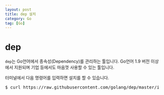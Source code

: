 ```yaml
---
layout: post
title: dep 설치
category: Go
tag: [Go]
---
```

# dep

`dep`는 Go언어에서 종속성(Dependency)를 관리하는 툴입니다. Go언어 1.9 버전 이상에서 지원되며 기업 등에서도 마음껏 사용할 수 있는 툴입니다.

터미널에서 다음 명령어를 입력하면 설치를 할 수 있습니다.

<pre class="prettyprint">
$ curl https://raw.githubusercontent.com/golang/dep/master/install.sh | sh
</pre>